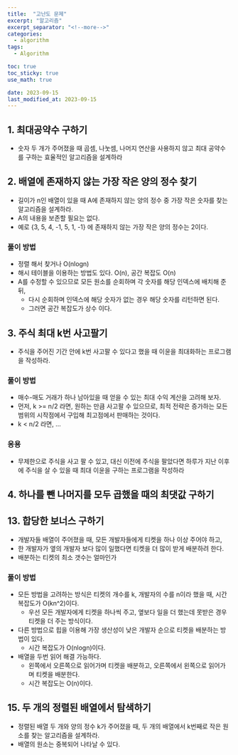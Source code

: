 ```yaml
---
title:  "고난도 문제"
excerpt: "알고리즘"
excerpt_separator: "<!--more-->"
categories:
  - algorithm
tags:
  - Algorithm

toc: true
toc_sticky: true
use_math: true

date: 2023-09-15
last_modified_at: 2023-09-15
---
```


## 1. 최대공약수 구하기
- 숫자 두 개가 주어졌을 때 곱셈, 나눗셈, 나머지 연산을 사용하지 않고 최대 공약수를 구하는 효율적인 알고리즘을 설계하라

## 2. 배열에 존재하지 않는 가장 작은 양의 정수 찾기
- 길이가 n인 배열이 있을 때 A에 존재하지 않는 양의 정수 중 가장 작은 숫자를 찾는 알고리즘을 설계하라. 
- A의 내용을 보존할 필요는 없다.
- 예로 {3, 5, 4, -1, 5, 1, -1} 에 존재하지 않는 가장 작은 양의 정수는 2이다.

### 풀이 방법
- 정렬 해서 찾거나 O(nlogn)
- 해시 테이블을 이용하는 방법도 있다. O(n), 공간 복잡도 O(n)
- A를 수정할 수 있으므로 모든 원소를 순회하며 각 숫자를 해당 인덱스에 배치해 준 뒤,
	- 다시 순회하며 인덱스에 해당 숫자가 없는 경우 해당 숫자를 리턴하면 된다.
	- 그러면 공간 복잡도가 상수 이다.

## 3. 주식 최대 k번 사고팔기
- 주식을 주어진 기간 안에 k번 사고팔 수 있다고 했을 때 이윤을 최대화하는 프로그램을 작성하라.

### 풀이 방법
- 매수-매도 거래가 하나 남아있을 때 얻을 수 있는 최대 수익 계산을 고려해 보자.
- 먼저, k >= n/2 라면, 원하는 만큼 사고팔 수 있으므로, 최적 전략은 증가하는 모든 범위의 시작점에서 구입해 최고점에서 판매하는 것이다.
- k < n/2 라면, ...


### 응용
- 무제한으로 주식을 사고 팔 수 있고, 대신 이전에 주식을 팔았다면 하루가 지난 이후에 주식을 살 수 있을 때 최대 이윤을 구하는 프로그램을 작성하라


## 4. 하나를 뺀 나머지를 모두 곱했을 때의 최댓값 구하기


## 13. 합당한 보너스 구하기
- 개발자들 배열이 주어졌을 때, 모든 개발자들에게 티켓을 하나 이상 주어야 하고,
- 한 개발자가 옆의 개발자 보다 많이 일했다면 티켓을 더 많이 받게 배분하려 한다.
- 배분하는 티켓의 최소 갯수는 얼마인가

### 풀이 방법
- 모든 방법을 고려하는 방식은 티켓의 개수를 k, 개발자의 수를 n이라 했을 때, 시간 복잡도가 O(kn^2)이다.
	- 우선 모든 개발자에게 티켓을 하나씩 주고, 옆보다 일을 더 했는데 못받은 경우 티켓을 더 주는 방식이다.
- 다른 방법으로 힙을 이용해 가장 생산성이 낮은 개발자 순으로 티켓을 배분하는 방법이 있다.
	- 시간 복잡도가 O(nlogn)이다.
- 배열을 두번 읽어 해결 가능하다.
	- 왼쪽에서 오른쪽으로 읽어가며 티켓을 배분하고, 오른쪽에서 왼쪽으로 읽어가며 티켓을 배분한다.
	- 시간 복잡도는 O(n)이다.


## 15. 두 개의 정렬된 배열에서 탐색하기
- 정렬된 배열 두 개와 양의 정수 k가 주어졌을 때, 두 개의 배열에서 k번째로 작은 원소를 찾는 알고리즘을 설계하라.
- 배열의 원소는 중복되어 나타날 수 있다.